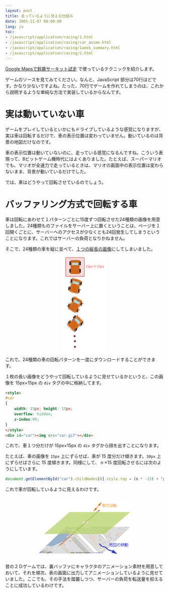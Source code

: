 ```yaml
---
layout: post
title: 走っているように見える仕組み
date: 2005-11-07 00:00:00
lang: ja
toc:
- /javascript/application/racing/1.html
- /javascript/application/racing/car_anime.html
- /javascript/application/racing/1week_summary.html
- /javascript/application/racing/2.html
---
```

[Google Mapsで鈴鹿サーキット試走](./1/) で使っているテクニックを紹介します。

ゲームのソースを見てみてください。なんと、JavaScript 部分は70行ほどです。かなり少ないですよね。たった、70行でゲームを作れてしまうのは、これから説明するような単純な方法で実装しているからなんです。


実は動いていない車
==================

ゲームをプレイしているといかにもドライブしているような感覚になりますが、実は車は回転するだけで、車の表示位置は変わっていません。動いているのは背景の地図だけなのです。

車の表示位置は動いていないのに、走っている感覚になるんですね。こういう表現って、8ビットゲーム機時代にはよくありました。たとえば、スーパーマリオでも、マリオが全速力で走っているときは、マリオの画面中の表示位置は変わらないまま、背景が動いているだけでした。

では、車はどうやって回転させているのでしょう。


バッファリング方式で回転する車
==============================

車は回転にあわせて１パターンごとに15度ずつ回転させた24種類の画像を用意しました。24種類ものファイルをサーバー上に置くということは、ページを１回開くごとに、サーバーへのアクセスが少なくとも24回発生してしまうということになります。これではサーバーの負荷となりかねません。

そこで、24種類の車を縦に並べて、<a href="1/car.gif">１つの縦長の画像</a>にしてしまいました。

<center><img src="car_anime.gif" width="145" height="300" alt="車の画像"></center>

これで、24種類の車の回転パターンを一度にダウンロードすることができます。

１枚の長い画像をどうやって回転しているように見せているかというと、この画像を 15px×15px の `div` タグの中に格納してます。

```html
<style>
#car
{
    width: 15px; height: 15px;
    overflow: hidden;
    z-index:99;
}
</style>
<div id="car"><img src="car.gif"></div>
```

これで、車１つ分だけが 15px×15px の `div` タグから顔を出すことになります。

たとえば、車の画像を `15px` 上にずらせば、車が 15 度分だけ傾きます。`30px` 上にずらせばさらに 15 度傾きます。同様にして、 n ×15 度回転させるには次のようにしています。

```javascript
document.getElementById("car").childNodes[0].style.top = (n * -15) + "px";
```

これで車が回転しているように見えるわけです。

<center><img src="car_anime2.gif" width="300" height="194" alt="レイヤー図"></center>

昔の２Ｄゲームでは、裏バッファにキャラクタのアニメーション素材を用意しておいて、それを順次、表の画面に出力してアニメーションしているように見せていました。ここでも、その手法を踏襲しつつ、サーバーの負荷を転送量を抑えることに成功しているわけです。

